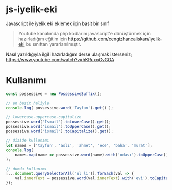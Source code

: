 # js-iyelik-eki
Javascript ile iyelik eki eklemek için basit bir sınıf

> Youtube kanalımda php kodlarını javascript'e dönüştürmek için hazırladığım eğitim için https://github.com/cengizhancaliskan/iyelik-eki bu sınıftan yararlanılmıştır.

Nasıl yazıldığıyla ilgili hazırladığım derse ulaşmak isterseniz;
https://www.youtube.com/watch?v=hKRuxoGvGOA

# Kullanımı

```js
const possessive = new PossessiveSuffix();

// en basit haliyle
console.log( possessive.word('Tayfun').get() );

// lowercase-uppercase-capitalize
possessive.word('İsmail').toLowerCase().get();
possessive.word('ismail').toUpperCase().get();
possessive.word('ismail').toCapitalize().get();

// dizide kullanımı
let names = ['tayfun', 'aslı', 'ahmet', 'ece', 'baha', 'murat'];
console.log(
    names.map(name => possessive.word(name).with('odası').toUpperCase().get())
);

// domda kullanımı
[...document.querySelectorAll('ul li')].forEach(val => {
    val.innerText = possessive.word(val.innerText).with('evi').toCapitalize().get()
});
```
